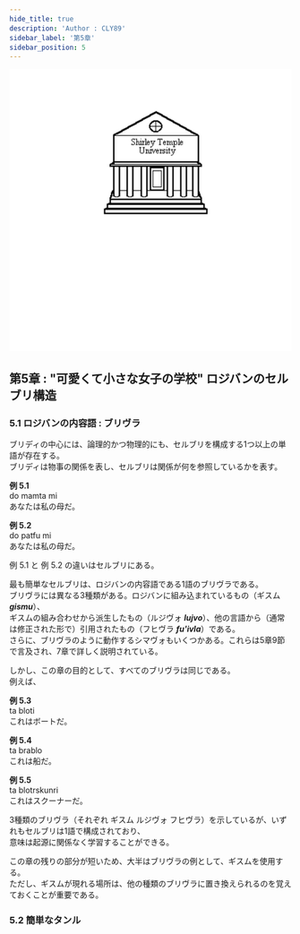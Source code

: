 ```yaml
---
hide_title: true
description: 'Author : CLY89'
sidebar_label: '第5章'
sidebar_position: 5
---
```

  
![chapter5](../../static/img/chapter5.svg)  
  
## 第5章 : "可愛くて小さな女子の学校" ロジバンのセルブリ構造 
  
### 5.1 ロジバンの内容語 : ブリヴラ  
  
ブリディの中心には、論理的かつ物理的にも、セルブリを構成する1つ以上の単語が存在する。  
ブリディは物事の関係を表し、セルブリは関係が何を参照しているかを表す。  
  
**例 5.1**  
do mamta mi  
あなたは私の母だ。  
  
**例 5.2**  
do patfu mi  
あなたは私の母だ。  
  
例 5.1 と 例 5.2 の違いはセルブリにある。  
  
最も簡単なセルブリは、ロジバンの内容語である1語のブリヴラである。  
ブリヴラには異なる3種類がある。ロジバンに組み込まれているもの（ギスム **_gismu_**）、  
ギスムの組み合わせから派生したもの（ルジヴォ **_lujvo_**）、他の言語から（通常は修正された形で）引用されたもの（フヒヴラ **_fu'ivla_**）である。  
さらに、ブリヴラのように動作するシマヴォもいくつかある。これらは5章9節で言及され、7章で詳しく説明されている。  
  
しかし、この章の目的として、すべてのブリヴラは同じである。  
例えば、  

**例 5.3**  
ta bloti  
これはボートだ。  

**例 5.4**  
ta brablo  
これは船だ。  

**例 5.5**  
ta blotrskunri  
これはスクーナーだ。  
  
3種類のブリヴラ（それぞれ ギスム ルジヴォ フヒヴラ）を示しているが、いずれもセルブリは1語で構成されており、  
意味は起源に関係なく学習することができる。  
  
この章の残りの部分が短いため、大半はブリヴラの例として、ギスムを使用する。  
ただし、ギスムが現れる場所は、他の種類のブリヴラに置き換えられるのを覚えておくことが重要である。  

### 5.2  簡単なタンル  